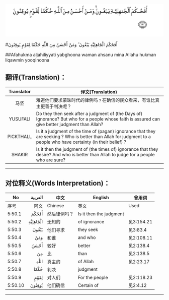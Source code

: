 ![005:050](images/005_050.gif)

#أَفَحُكْمَ الْجَاهِلِيَّةِ يَبْغُونَ ۚ وَمَنْ أَحْسَنُ مِنَ اللَّهِ حُكْمًا لِقَوْمٍ يُوقِنُونَ 

##Afahukma aljahiliyyati yabghoona waman ahsanu mina Allahu hukman liqawmin yooqinoona 

## 翻译(Translation)：

| Translator | 译文(Translation)                                            |
| :--------: | ------------------------------------------------------------ |
|    马坚    | 难道他们要求蒙昧时代的律例吗﹖在确信的民众看来，有谁比真主更善于判决呢？ |
|  YUSUFALI  | Do they then seek after a judgment of (the Days of) Ignorance? But who for a people whose faith is assured can give better judgment than Allah? |
| PICKTHALL  | Is it a judgment of the time of (pagan) ignorance that they are seeking ? Who is better than Allah for judgment to a people who have certainty (in their belief) ? |
|   SHAKIR   | Is it then the judgment of (the times of) ignorance that they desire? And who is better than Allah to judge for a people who are sure? |

---

## 对位释义(Words Interpretation)：

| No   | العربية | 中文    | English | 曾用词 |
| ---- | ------: | ------- | ------- | ------ |
| 序号 |    阿文 | Chinese | 英文    | Used   |
| 5:50.1  | أَفَحُكْمَ    | 然后律例吗？ | Is it then the judgment |            |
| 5:50.2  | الْجَاهِلِيَّةِ | 无知的       | of ignorance            | 见3:154.21 |
| 5:50.3  | يَبْغُونَ    | 他们寻求     | they seek               | 见3:83.4   |
| 5:50.4  | وَمَنْ      | 和谁         | and who                 | 见2:108.11 |
| 5:50.5  | أَحْسَنُ     | 较好         | better                  | 见2:138.4  |
| 5:50.6  | مِنَ       | 比           | than                    | 见2:138.5  |
| 5:50.7  | اللَّهِ     | 真主的       | of Allah                | 见2:23.17  |
| 5:50.8  | حُكْمًا     | 判决         | judgment                |            |
| 5:50.9  | لِقَوْمٍ     | 对人们       | For the people          | 见2:118.23 |
| 5:50.10 | يُوقِنُونَ   | 他们确信     | Certain of              | 见2:4.12   |

---
